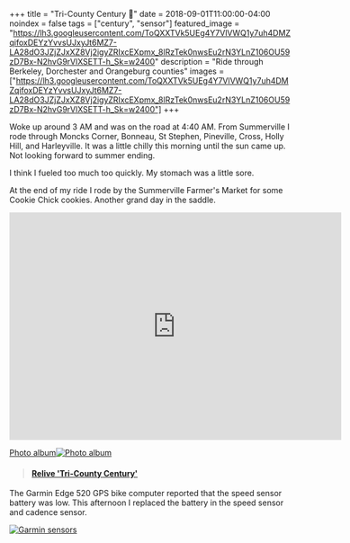 +++
title =  "Tri-County Century 💯"
date = 2018-09-01T11:00:00-04:00
noindex = false
tags = ["century", "sensor"]
featured_image = "https://lh3.googleusercontent.com/ToQXXTVk5UEg4Y7VlVWQ1y7uh4DMZqifoxDEYzYvvsUJxyJt6MZ7-LA28dO3JZjZJxXZ8Vj2igyZRIxcEXpmx_8lRzTek0nwsEu2rN3YLnZ106OU59zD7Bx-N2hvG9rVlXSETT-h_Sk=w2400"
description = "Ride through Berkeley, Dorchester and Orangeburg counties"
images = ["https://lh3.googleusercontent.com/ToQXXTVk5UEg4Y7VlVWQ1y7uh4DMZqifoxDEYzYvvsUJxyJt6MZ7-LA28dO3JZjZJxXZ8Vj2igyZRIxcEXpmx_8lRzTek0nwsEu2rN3YLnZ106OU59zD7Bx-N2hvG9rVlXSETT-h_Sk=w2400"]
+++

Woke up around 3 AM and was on the road at 4:40 AM. From Summerville I rode through Moncks Corner, Bonneau, St Stephen, Pineville, Cross, Holly Hill, and Harleyville. It was a little chilly this morning until the sun came up. Not looking forward to summer ending.

I think I fueled too much too quickly. My stomach was a little sore.

At the end of my ride I rode by the Summerville Farmer's Market for some Cookie Chick cookies. Another grand day in the saddle.


<iframe height='405' width='590' frameborder='0' allowtransparency='true' scrolling='no' src='https://www.strava.com/activities/1812137216/embed/23aa5194b39539920725553eeb5aefae501ddee3'></iframe>

 [Photo album![Photo album](https://lh3.googleusercontent.com/bsXsLRiHVYg9i3tmbDxm7knBlPYc9SxGlRfmR6rQtqBoZH98xDqGiwy1bq6we_i4MhemDwNy8W2sbP5o3MWhyHyRY8uxjCfzcWex9ZbTkNRo68VYcalXFW1RJOzFHwVY70ANDlWW_II=w2400)](https://photos.app.goo.gl/KULL7hL36WcyXEN1A)


<blockquote class="embedly-card" data-card-controls="0" data-card-key="f1631a41cb254ca5b035dc5747a5bd75"><h4><a href="https://www.relive.cc/view/1812137216?r=embed-site">Relive 'Tri-County Century'</a></h4></blockquote>
        <script async src="//cdn.embedly.com/widgets/platform.js" charset="UTF-8"></script>


The Garmin Edge 520 GPS bike computer reported that the speed sensor battery was low. This afternoon I replaced the battery in the speed sensor and cadence sensor.

[![Garmin sensors](https://lh3.googleusercontent.com/J9MKekWFMSwGk1COi707bFjnDTXYVPlQ-evQwXHt5bjWY_hpqsGh1x6vGUGVoT_rT3YaIQDjGLX_wtTjhujflp5pWaF_omnAUX3Qxy5_A5yFyDsTrhiooMwbcuAbQq8nFV3NxNXJbOA=w2400)](https://lh3.googleusercontent.com/J9MKekWFMSwGk1COi707bFjnDTXYVPlQ-evQwXHt5bjWY_hpqsGh1x6vGUGVoT_rT3YaIQDjGLX_wtTjhujflp5pWaF_omnAUX3Qxy5_A5yFyDsTrhiooMwbcuAbQq8nFV3NxNXJbOA=w2400)
